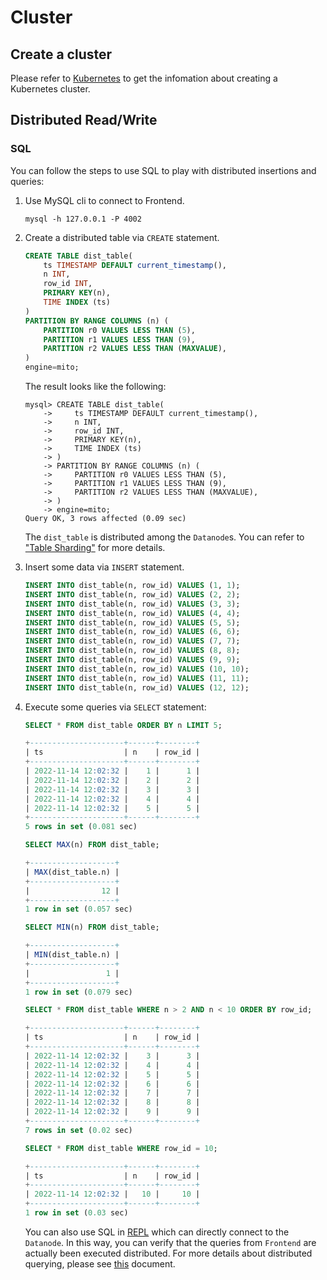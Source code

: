 # Cluster

## Create a cluster

Please refer to [Kubernetes](./operations/kubernetes.md) to get the infomation about creating a Kubernetes cluster.

## Distributed Read/Write

### SQL

You can follow the steps to use SQL to play with distributed insertions and queries:

1. Use MySQL cli to connect to Frontend.

   ```shell
   mysql -h 127.0.0.1 -P 4002
   ```

2. Create a distributed table via `CREATE` statement.

   ```SQL
   CREATE TABLE dist_table(
       ts TIMESTAMP DEFAULT current_timestamp(),
       n INT,
       row_id INT,
       PRIMARY KEY(n),
       TIME INDEX (ts)
   )
   PARTITION BY RANGE COLUMNS (n) (
       PARTITION r0 VALUES LESS THAN (5),
       PARTITION r1 VALUES LESS THAN (9),
       PARTITION r2 VALUES LESS THAN (MAXVALUE),
   )
   engine=mito;
   ```

   The result looks like the following:

   ```shell
   mysql> CREATE TABLE dist_table(
       ->     ts TIMESTAMP DEFAULT current_timestamp(),
       ->     n INT,
       ->     row_id INT,
       ->     PRIMARY KEY(n),
       ->     TIME INDEX (ts)
       -> )
       -> PARTITION BY RANGE COLUMNS (n) (
       ->     PARTITION r0 VALUES LESS THAN (5),
       ->     PARTITION r1 VALUES LESS THAN (9),
       ->     PARTITION r2 VALUES LESS THAN (MAXVALUE),
       -> )
       -> engine=mito;
   Query OK, 3 rows affected (0.09 sec)
   ```

   The `dist_table` is distributed among the `Datanode`s. You can refer to ["Table Sharding"](/developer-guide/frontend/table-sharding) for more details.

3. Insert some data via `INSERT` statement.

   ```SQL
   INSERT INTO dist_table(n, row_id) VALUES (1, 1);
   INSERT INTO dist_table(n, row_id) VALUES (2, 2);
   INSERT INTO dist_table(n, row_id) VALUES (3, 3);
   INSERT INTO dist_table(n, row_id) VALUES (4, 4);
   INSERT INTO dist_table(n, row_id) VALUES (5, 5);
   INSERT INTO dist_table(n, row_id) VALUES (6, 6);
   INSERT INTO dist_table(n, row_id) VALUES (7, 7);
   INSERT INTO dist_table(n, row_id) VALUES (8, 8);
   INSERT INTO dist_table(n, row_id) VALUES (9, 9);
   INSERT INTO dist_table(n, row_id) VALUES (10, 10);
   INSERT INTO dist_table(n, row_id) VALUES (11, 11);
   INSERT INTO dist_table(n, row_id) VALUES (12, 12);
   ```

4. Execute some queries via `SELECT` statement:

   ```sql
   SELECT * FROM dist_table ORDER BY n LIMIT 5;
   ```

   ```sql
   +---------------------+------+--------+
   | ts                  | n    | row_id |
   +---------------------+------+--------+
   | 2022-11-14 12:02:32 |    1 |      1 |
   | 2022-11-14 12:02:32 |    2 |      2 |
   | 2022-11-14 12:02:32 |    3 |      3 |
   | 2022-11-14 12:02:32 |    4 |      4 |
   | 2022-11-14 12:02:32 |    5 |      5 |
   +---------------------+------+--------+
   5 rows in set (0.081 sec)
   ```

   ```sql
   SELECT MAX(n) FROM dist_table;
   ```

   ```sql
   +-------------------+
   | MAX(dist_table.n) |
   +-------------------+
   |                12 |
   +-------------------+
   1 row in set (0.057 sec)
   ```

   ```sql
   SELECT MIN(n) FROM dist_table;
   ```

   ```sql
   +-------------------+
   | MIN(dist_table.n) |
   +-------------------+
   |                 1 |
   +-------------------+
   1 row in set (0.079 sec)
   ```

   ```sql
   SELECT * FROM dist_table WHERE n > 2 AND n < 10 ORDER BY row_id;
   ```

   ```sql
   +---------------------+------+--------+
   | ts                  | n    | row_id |
   +---------------------+------+--------+
   | 2022-11-14 12:02:32 |    3 |      3 |
   | 2022-11-14 12:02:32 |    4 |      4 |
   | 2022-11-14 12:02:32 |    5 |      5 |
   | 2022-11-14 12:02:32 |    6 |      6 |
   | 2022-11-14 12:02:32 |    7 |      7 |
   | 2022-11-14 12:02:32 |    8 |      8 |
   | 2022-11-14 12:02:32 |    9 |      9 |
   +---------------------+------+--------+
   7 rows in set (0.02 sec)
   ```

   ```sql
   SELECT * FROM dist_table WHERE row_id = 10;
   ```

   ```sql
   +---------------------+------+--------+
   | ts                  | n    | row_id |
   +---------------------+------+--------+
   | 2022-11-14 12:02:32 |   10 |     10 |
   +---------------------+------+--------+
   1 row in set (0.03 sec)
   ```

   You can also use SQL in [REPL](./operations/cli-repl.md) which can directly connect to the `Datanode`.
   In this way, you can verify that the queries from `Frontend` are actually been executed distributed. For more details about distributed querying, please see [this](/developer-guide/frontend/distributed-querying) document.
